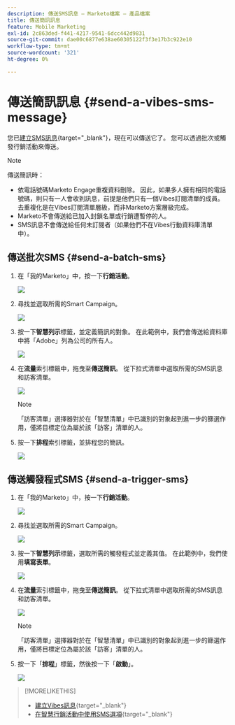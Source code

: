 ```yaml
---
description: 傳送SMS訊息 — Marketo檔案 — 產品檔案
title: 傳送簡訊訊息
feature: Mobile Marketing
exl-id: 2c863ded-f441-4217-9541-6dcc442d9831
source-git-commit: dae00c6877e638ae60305122f3f3e17b3c922e10
workflow-type: tm+mt
source-wordcount: '321'
ht-degree: 0%

---
```


# 傳送簡訊訊息 {#send-a-vibes-sms-message}

您已[建立SMS訊息](/help/marketo/product-docs/mobile-marketing/vibes-sms-messages/create-an-sms-message.md){target="_blank"}，現在可以傳送它了。 您可以透過批次或觸發行銷活動來傳送。

>[!NOTE]
>
>傳送簡訊時：
>
>* 依電話號碼Marketo Engage重複資料刪除。 因此，如果多人擁有相同的電話號碼，則只有一人會收到訊息，前提是他們只有一個Vibes訂閱清單的成員。 去重複化是在Vibes訂閱清單層級，而非Marketo方案層級完成。
>* Marketo不會傳送給已加入封鎖名單或行銷遭暫停的人。
>* SMS訊息不會傳送給任何未訂閱者（如果他們不在Vibes行動資料庫清單中）。

## 傳送批次SMS {#send-a-batch-sms}

1. 在「我的Marketo」中，按一下&#x200B;**行銷活動**。

   ![](assets/send-an-sms-message-1.png)

1. 尋找並選取所需的Smart Campaign。

   ![](assets/send-an-sms-message-2.png)

1. 按一下&#x200B;**智慧列示**&#x200B;標籤，並定義簡訊的對象。 在此範例中，我們會傳送給資料庫中將「Adobe」列為公司的所有人。

   ![](assets/send-an-sms-message-3.png)

1. 在&#x200B;**流量**&#x200B;索引標籤中，拖曳至&#x200B;**傳送簡訊**。 從下拉式清單中選取所需的SMS訊息和訪客清單。

   ![](assets/send-an-sms-message-4.png)

   >[!NOTE]
   >
   >「訪客清單」選擇器對於在「智慧清單」中已識別的對象起到進一步的篩選作用，僅將目標定位為屬於該「訪客」清單的人。

1. 按一下&#x200B;**排程**&#x200B;索引標籤，並排程您的簡訊。

   ![](assets/send-an-sms-message-5.png)

## 傳送觸發程式SMS {#send-a-trigger-sms}

1. 在「我的Marketo」中，按一下&#x200B;**行銷活動**。

   ![](assets/send-an-sms-message-6.png)

1. 尋找並選取所需的Smart Campaign。

   ![](assets/send-an-sms-message-7.png)

1. 按一下&#x200B;**智慧列示**&#x200B;標籤，選取所需的觸發程式並定義其值。 在此範例中，我們使用&#x200B;**填寫表單**。

   ![](assets/send-an-sms-message-8.png)

1. 在&#x200B;**流量**&#x200B;索引標籤中，拖曳至&#x200B;**傳送簡訊**。 從下拉式清單中選取所需的SMS訊息和訪客清單。

   ![](assets/send-an-sms-message-9.png)

   >[!NOTE]
   >
   >「訪客清單」選擇器對於在「智慧清單」中已識別的對象起到進一步的篩選作用，僅將目標定位為屬於該「訪客」清單的人。

1. 按一下「**排程**」標籤，然後按一下「**啟動**」。

   ![](assets/send-an-sms-message-10.png)

>[!MORELIKETHIS]
>
>* [建立Vibes訊息](/help/marketo/product-docs/mobile-marketing/vibes-sms-messages/create-an-sms-message.md){target="_blank"}
>* [在智慧行銷活動中使用SMS選項](/help/marketo/product-docs/mobile-marketing/vibes-sms-messages/using-sms-options-in-a-smart-campaign.md){target="_blank"}
